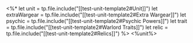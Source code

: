 <%*
  let unit = tp.file.include("[[test-unit-template2#Unit]]")
  let extraWargear = tp.file.include("[[test-unit-template2#Extra Wargear]]")
  let psychic = tp.file.include("[[test-unit-template2#Psychic Powers]]")
  let trait = tp.file.include("[[test-unit-template2#Warlord Traits]]")
  let relic = tp.file.include("[[test-unit-template2#Relics]]")
%>
<%unit%>
